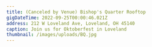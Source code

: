 ```yaml
---
title: (Canceled by Venue) Bishop's Quarter Rooftop
gigDateTime: 2022-09-25T00:00:46.021Z
address: 212 W Loveland Ave, Loveland, OH 45140
caption: Join us for Oktoberfest in Loveland
thumbnail: /images/uploads/BQ.jpg
---
```

